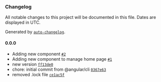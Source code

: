 ### Changelog

All notable changes to this project will be documented in this file. Dates are displayed in UTC.

Generated by [`auto-changelog`](https://github.com/CookPete/auto-changelog).

#### 0.0.0

- Adding new component [`#2`](https://github.com/sujeetkryadav/angular2-POC/pull/2)
- Adding new component to manage home page [`#1`](https://github.com/sujeetkryadav/angular2-POC/pull/1)
- new version [`ff13de0`](https://github.com/sujeetkryadav/angular2-POC/commit/ff13de08923d46751da4441fe38cbaed4bf5d8d9)
- chore: initial commit from @angular/cli [`0367e63`](https://github.com/sujeetkryadav/angular2-POC/commit/0367e638239f65cf5e1c28dfde628cd57b714760)
- removed .lock file [`ce1ac5f`](https://github.com/sujeetkryadav/angular2-POC/commit/ce1ac5f551962c8abf9d089be36ad1e208d54af9)
